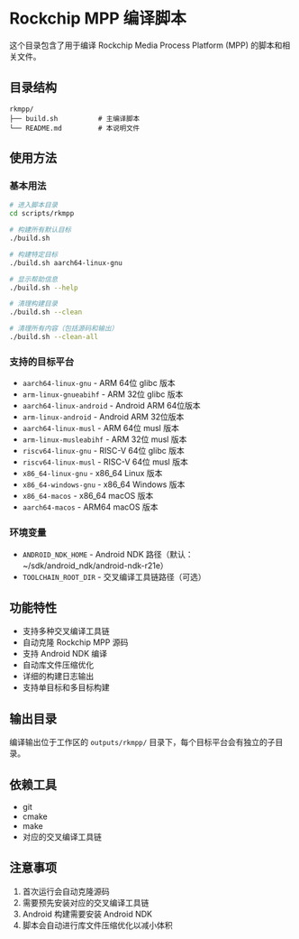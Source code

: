 # Rockchip MPP 编译脚本

这个目录包含了用于编译 Rockchip Media Process Platform (MPP) 的脚本和相关文件。

## 目录结构

```
rkmpp/
├── build.sh          # 主编译脚本
└── README.md         # 本说明文件
```

## 使用方法

### 基本用法

```bash
# 进入脚本目录
cd scripts/rkmpp

# 构建所有默认目标
./build.sh

# 构建特定目标
./build.sh aarch64-linux-gnu

# 显示帮助信息
./build.sh --help

# 清理构建目录
./build.sh --clean

# 清理所有内容（包括源码和输出）
./build.sh --clean-all
```

### 支持的目标平台

- `aarch64-linux-gnu` - ARM 64位 glibc 版本
- `arm-linux-gnueabihf` - ARM 32位 glibc 版本
- `aarch64-linux-android` - Android ARM 64位版本
- `arm-linux-android` - Android ARM 32位版本
- `aarch64-linux-musl` - ARM 64位 musl 版本
- `arm-linux-musleabihf` - ARM 32位 musl 版本
- `riscv64-linux-gnu` - RISC-V 64位 glibc 版本
- `riscv64-linux-musl` - RISC-V 64位 musl 版本
- `x86_64-linux-gnu` - x86_64 Linux 版本
- `x86_64-windows-gnu` - x86_64 Windows 版本
- `x86_64-macos` - x86_64 macOS 版本
- `aarch64-macos` - ARM64 macOS 版本

### 环境变量

- `ANDROID_NDK_HOME` - Android NDK 路径（默认：~/sdk/android_ndk/android-ndk-r21e）
- `TOOLCHAIN_ROOT_DIR` - 交叉编译工具链路径（可选）

## 功能特性

- 支持多种交叉编译工具链
- 自动克隆 Rockchip MPP 源码
- 支持 Android NDK 编译
- 自动库文件压缩优化
- 详细的构建日志输出
- 支持单目标和多目标构建

## 输出目录

编译输出位于工作区的 `outputs/rkmpp/` 目录下，每个目标平台会有独立的子目录。

## 依赖工具

- git
- cmake
- make
- 对应的交叉编译工具链

## 注意事项

1. 首次运行会自动克隆源码
2. 需要预先安装对应的交叉编译工具链
3. Android 构建需要安装 Android NDK
4. 脚本会自动进行库文件压缩优化以减小体积